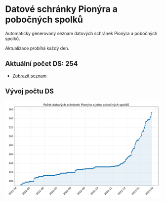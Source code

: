 # Datové schránky Pionýra a pobočných spolků

Automaticky generovaný seznam datových schránek Pionýra a pobočných spolků.

Aktualizace probíhá každý den.

## Aktuální počet DS: 254

- [Zobrazit seznam](datovky.csv)

## Vývoj počtu DS

![Vývoj počtu datových schránek](history.png)
